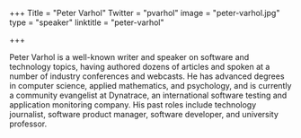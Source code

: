 +++
Title = "Peter Varhol"
Twitter = "pvarhol"
image = "peter-varhol.jpg"
type = "speaker"
linktitle = "peter-varhol"

+++

Peter Varhol is a well-known writer and speaker on software and technology topics, having authored dozens of articles and spoken at a number of industry conferences and webcasts. He has advanced degrees in computer science, applied mathematics, and psychology, and is currently a community evangelist at Dynatrace, an international software testing and application monitoring company. His past roles include technology journalist, software product manager, software developer, and university professor.
